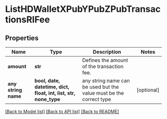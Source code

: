 # ListHDWalletXPubYPubZPubTransactionsRIFee


## Properties
Name | Type | Description | Notes
------------ | ------------- | ------------- | -------------
**amount** | **str** | Defines the amount of the transaction fee. | 
**any string name** | **bool, date, datetime, dict, float, int, list, str, none_type** | any string name can be used but the value must be the correct type | [optional]

[[Back to Model list]](../README.md#documentation-for-models) [[Back to API list]](../README.md#documentation-for-api-endpoints) [[Back to README]](../README.md)


